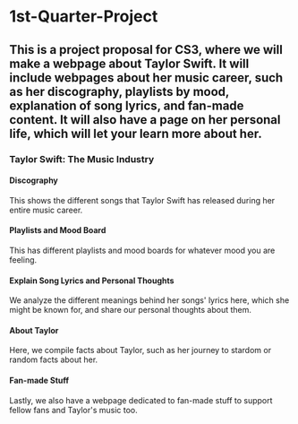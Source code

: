 # 1st-Quarter-Project
## This is a project proposal for CS3, where we will make a webpage about Taylor Swift. It will include webpages about her music career, such as her discography, playlists by mood, explanation of song lyrics, and fan-made content. It will also have a page on her personal life, which will let your learn more about her.
### Taylor Swift: The Music Industry
#### Discography
This shows the different songs that Taylor Swift has released during her entire music career.
#### Playlists and Mood Board
This has different playlists and mood boards for whatever mood you are feeling.
#### Explain Song Lyrics and Personal Thoughts
We analyze the different meanings behind her songs' lyrics here, which she might be known for, and share our personal thoughts about them.
#### About Taylor
Here, we compile facts about Taylor, such as her journey to stardom or random facts about her.
#### Fan-made Stuff
Lastly, we also have a webpage dedicated to fan-made stuff to support fellow fans and Taylor's music too.
